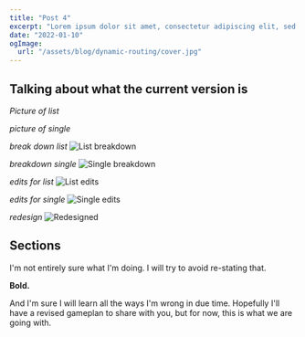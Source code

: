```yaml
---
title: "Post 4"
excerpt: "Lorem ipsum dolor sit amet, consectetur adipiscing elit, sed do eiusmod tempor incididunt ut labore et dolore magna aliqua. Praesent elementum facilisis leo vel fringilla est ullamcorper eget. At imperdiet dui accumsan sit amet nulla facilities morbi tempus."
date: "2022-01-10"
ogImage:
  url: "/assets/blog/dynamic-routing/cover.jpg"
---
```


## Talking about what the current version is

_Picture of list_

_picture of single_

_break down list_
![List breakdown](/assets/blog/4/list-breakdown.jpg)

_breakdown single_
![Single breakdown](/assets/blog/4/single-breakdown.jpg)

_edits for list_
![List edits](/assets/blog/4/list-edit.jpg)

_edits for single_
![Single edits](/assets/blog/4/single-edit.jpg)

_redesign_
![Redesigned](/assets/blog/4/list-single-redesign.jpg)

## Sections

I'm not entirely sure what I'm doing. I will try to avoid re-stating that.

**Bold.**

And I'm sure I will learn all the ways I'm wrong in due time. Hopefully I'll have a revised gameplan to share with you, but for now, this is what we are going with.
